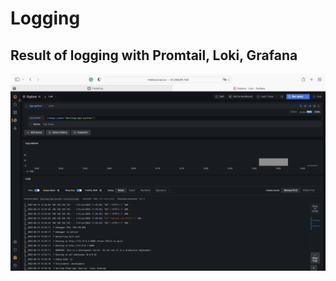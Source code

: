 # Logging

## Result of logging with Promtail, Loki, Grafana

![loggingResults](./Images/loggingResults.png)

